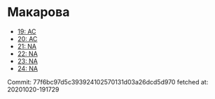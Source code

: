 # Макарова
- [19: AC](19.md)
- [20: AC](20.md)
- [21: NA](21.md)
- [22: NA](22.md)
- [23: NA](23.md)
- [24: NA](24.md)

Commit: 77f6bc97d5c393924102570131d03a26dcd5d970
 fetched at: 20201020-191729
